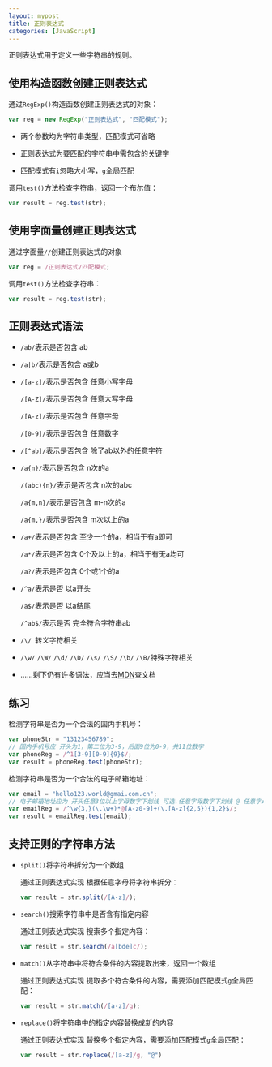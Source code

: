 ```yaml
---
layout: mypost
title: 正则表达式
categories: [JavaScript]
---
```


正则表达式用于定义一些字符串的规则。

## 使用构造函数创建正则表达式

通过`RegExp()`构造函数创建正则表达式的对象：

```js
var reg = new RegExp("正则表达式", "匹配模式");
```

- 两个参数均为字符串类型，匹配模式可省略

- 正则表达式为要匹配的字符串中需包含的关键字

- 匹配模式有`i`忽略大小写，`g`全局匹配

调用`test()`方法检查字符串，返回一个布尔值：

```js
var result = reg.test(str);
```

## 使用字面量创建正则表达式

通过字面量`//`创建正则表达式的对象

```js
var reg = /正则表达式/匹配模式;
```

调用`test()`方法检查字符串：

```js
var result = reg.test(str);
```

## 正则表达式语法

- `/ab/`表示是否包含 ab

- `/a|b/`表示是否包含 a或b

- `/[a-z]/`表示是否包含 任意小写字母

  `/[A-Z]/`表示是否包含 任意大写字母

  `/[A-z]/`表示是否包含 任意字母

  `/[0-9]/`表示是否包含 任意数字

- `/[^ab]/`表示是否包含 除了ab以外的任意字符

- `/a{n}/`表示是否包含 n次的a

  `/(abc){n}/`表示是否包含 n次的abc

  `/a{m,n}/`表示是否包含 m-n次的a

  `/a{m,}/`表示是否包含 m次以上的a

- `/a+/`表示是否包含 至少一个的a，相当于有a即可

  `/a*/`表示是否包含 0个及以上的a，相当于有无a均可

  `/a?/`表示是否包含 0个或1个的a

- `/^a/`表示是否 以a开头

  `/a$/`表示是否 以a结尾

  `/^ab$/`表示是否 完全符合字符串ab

- `/\/ `转义字符相关
- `/\w/` `/\W/` `/\d/` `/\D/` `/\s/` `/\S/` `/\b/` `/\B/`特殊字符相关
- ……剩下仍有许多语法，应当去[MDN](https://developer.mozilla.org/zh-CN/docs/Web/JavaScript/Guide/Regular_Expressions)查文档

## 练习

检测字符串是否为一个合法的国内手机号：

```js
var phoneStr = "13123456789";
// 国内手机号应 开头为1，第二位为3-9，后面9位为0-9，共11位数字
var phoneReg = /^1[3-9][0-9]{9}$/;
var result = phoneReg.test(phoneStr);
```

检测字符串是否为一个合法的电子邮箱地址：

```js
var email = "hello123.world@gmai.com.cn";
// 电子邮箱地址应为 开头任意3位以上字母数字下划线 可选.任意字母数字下划线 @ 任意字母数字 .任意2-5位字母 可选.任意2-5位字母
var emailReg = /^\w{3,}(\.\w+)*@[A-z0-9]+(\.[A-z]{2,5}){1,2}$/;
var result = emailReg.test(email);
```

## 支持正则的字符串方法

- `split()`将字符串拆分为一个数组

  通过正则表达式实现 根据任意字母将字符串拆分：

  ```js
  var result = str.split(/[A-z]/);
  ```

- `search()`搜索字符串中是否含有指定内容

  通过正则表达式实现 搜索多个指定内容：

  ```js
  var result = str.search(/a[bde]c/);
  ```

- `match()`从字符串中将符合条件的内容提取出来，返回一个数组

  通过正则表达式实现 提取多个符合条件的内容，需要添加匹配模式`g`全局匹配：

  ```js
  var result = str.match(/[a-z]/g);
  ```

- `replace()`将字符串中的指定内容替换成新的内容

  通过正则表达式实现 替换多个指定内容，需要添加匹配模式`g`全局匹配：

  ```js
  var result = str.replace(/[a-z]/g, "@")
  ```


